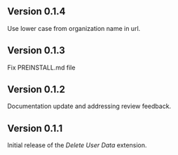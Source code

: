 
## Version 0.1.4

Use lower case from organization name in url.

## Version 0.1.3

Fix PREINSTALL.md file

## Version 0.1.2

Documentation update and addressing review feedback.

## Version 0.1.1

Initial release of the _Delete User Data_ extension.